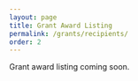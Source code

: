 ```yaml
---
layout: page
title: Grant Award Listing
permalink: /grants/recipients/
order: 2
---
```


Grant award listing coming soon.
<!--
{% for recipient in site.recipients -%}
  [{{ recipient.name }}]({{ recipient.url }})
{%- endfor -%}
!-->
